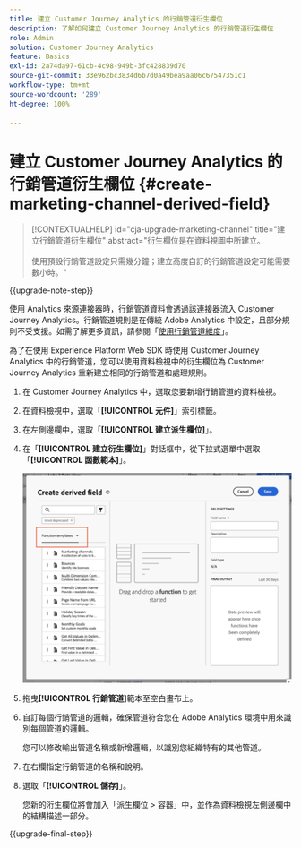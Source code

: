 ```yaml
---
title: 建立 Customer Journey Analytics 的行銷管道衍生欄位
description: 了解如何建立 Customer Journey Analytics 的行銷管道衍生欄位
role: Admin
solution: Customer Journey Analytics
feature: Basics
exl-id: 2a74da97-61cb-4c98-949b-3fc428839d70
source-git-commit: 33e962bc3834d6b7d0a49bea9aa06c67547351c1
workflow-type: tm+mt
source-wordcount: '289'
ht-degree: 100%

---
```


# 建立 Customer Journey Analytics 的行銷管道衍生欄位 {#create-marketing-channel-derived-field}

<!-- markdownlint-disable MD034 -->

>[!CONTEXTUALHELP]
>id="cja-upgrade-marketing-channel"
>title="建立行銷管道衍生欄位"
>abstract="衍生欄位是在資料視圖中所建立。<br><br>使用預設行銷管道設定只需幾分鐘；建立高度自訂的行銷管道設定可能需要數小時。"

<!-- markdownlint-enable MD034 -->

{{upgrade-note-step}}

使用 Analytics 來源連接器時，行銷管道資料會透過該連接器流入 Customer Journey Analytics。行銷管道規則是在傳統 Adobe Analytics 中設定，且部分規則不受支援。如需了解更多資訊，請參閱「[使用行銷管道維度](/help/use-cases/aa-data/marketing-channels.md)」。

為了在使用 Experience Platform Web SDK 時使用 Customer Journey Analytics 中的行銷管道，您可以使用資料檢視中的衍生欄位為 Customer Journey Analytics 重新建立相同的行銷管道和處理規則。

1. 在 Customer Journey Analytics 中，選取您要新增行銷管道的資料檢視。

1. 在資料檢視中，選取「**[!UICONTROL 元件]**」索引標籤。

1. 在左側邊欄中，選取「**[!UICONTROL 建立派生欄位]**」。

1. 在「**[!UICONTROL 建立衍生欄位]**」對話框中，從下拉式選單中選取「**[!UICONTROL 函數範本]**」。

   ![建立衍生欄位函數範本](assets/derived-field-create.png)

1. 拖曳&#x200B;**[!UICONTROL 行銷管道]**&#x200B;範本至空白畫布上。

1. 自訂每個行銷管道的邏輯，確保管道符合您在 Adob&#x200B;&#x200B;e Analytics 環境中用來識別每個管道的邏輯。

   您可以修改輸出管道名稱或新增邏輯，以識別您組織特有的其他管道。

1. 在右欄指定行銷管道的名稱和說明。

1. 選取「**[!UICONTROL 儲存]**」。

   您新的洐生欄位將會加入「派生欄位 > 容器」中，並作為資料檢視左側邊欄中的結構描述一部分。

{{upgrade-final-step}}
